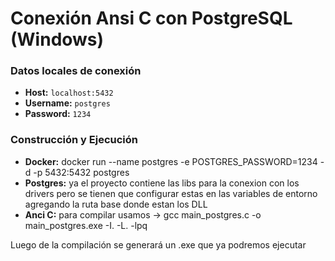 # Conexión Ansi C con PostgreSQL (Windows)

### Datos locales de conexión

- **Host:** `localhost:5432`
- **Username:** `postgres`
- **Password:** `1234`

### Construcción y Ejecución

- **Docker:**  docker run --name postgres -e POSTGRES_PASSWORD=1234 -d -p 5432:5432 postgres
- **Postgres:** ya el proyecto contiene las libs para la conexion con los drivers pero se tienen que configurar estas en las variables de entorno agregando la ruta base donde estan los DLL
- **Anci C:** para compilar usamos -> gcc main_postgres.c -o main_postgres.exe -I. -L. -lpq 

Luego de la compilación se generará un .exe que ya podremos ejecutar
